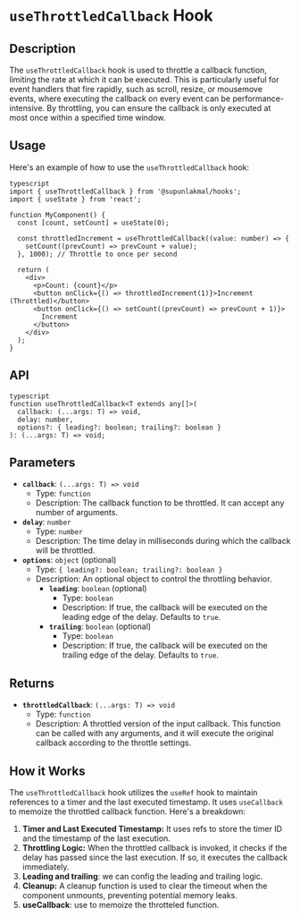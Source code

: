 # `useThrottledCallback` Hook

## Description

The `useThrottledCallback` hook is used to throttle a callback function, limiting the rate at which it can be executed. This is particularly useful for event handlers that fire rapidly, such as scroll, resize, or mousemove events, where executing the callback on every event can be performance-intensive. By throttling, you can ensure the callback is only executed at most once within a specified time window.

## Usage

Here's an example of how to use the `useThrottledCallback` hook:
```
typescript
import { useThrottledCallback } from '@supunlakmal/hooks';
import { useState } from 'react';

function MyComponent() {
  const [count, setCount] = useState(0);

  const throttledIncrement = useThrottledCallback((value: number) => {
    setCount((prevCount) => prevCount + value);
  }, 1000); // Throttle to once per second

  return (
    <div>
      <p>Count: {count}</p>
      <button onClick={() => throttledIncrement(1)}>Increment (Throttled)</button>
      <button onClick={() => setCount((prevCount) => prevCount + 1)}>
        Increment
      </button>
    </div>
  );
}
```
## API
```
typescript
function useThrottledCallback<T extends any[]>(
  callback: (...args: T) => void,
  delay: number,
  options?: { leading?: boolean; trailing?: boolean }
): (...args: T) => void;
```
## Parameters

*   **`callback`**: `(...args: T) => void`
    *   Type: `function`
    *   Description: The callback function to be throttled. It can accept any number of arguments.
*   **`delay`**: `number`
    *   Type: `number`
    *   Description: The time delay in milliseconds during which the callback will be throttled.
*   **`options`**: `object` (optional)
    *   Type: `{ leading?: boolean; trailing?: boolean }`
    *   Description: An optional object to control the throttling behavior.
        *   **`leading`**: `boolean` (optional)
            *   Type: `boolean`
            *   Description: If true, the callback will be executed on the leading edge of the delay. Defaults to `true`.
        *   **`trailing`**: `boolean` (optional)
            *   Type: `boolean`
            *   Description: If true, the callback will be executed on the trailing edge of the delay. Defaults to `true`.

## Returns

*   **`throttledCallback`**: `(...args: T) => void`
    *   Type: `function`
    *   Description: A throttled version of the input callback. This function can be called with any arguments, and it will execute the original callback according to the throttle settings.

## How it Works

The `useThrottledCallback` hook utilizes the `useRef` hook to maintain references to a timer and the last executed timestamp. It uses `useCallback` to memoize the throttled callback function. Here's a breakdown:

1.  **Timer and Last Executed Timestamp:** It uses refs to store the timer ID and the timestamp of the last execution.
2.  **Throttling Logic:** When the throttled callback is invoked, it checks if the delay has passed since the last execution. If so, it executes the callback immediately.
3. **Leading and trailing**: we can config the  leading and trailing logic.
4.  **Cleanup:** A cleanup function is used to clear the timeout when the component unmounts, preventing potential memory leaks.
5. **useCallback**: use to memoize the throtteled function.